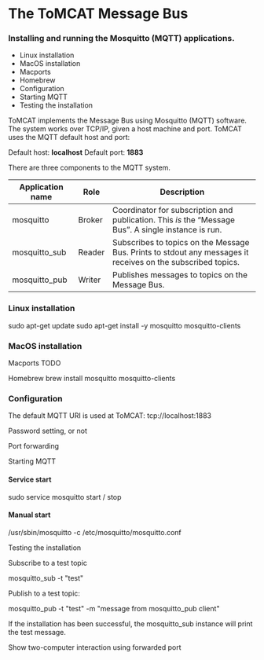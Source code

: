 
# The ToMCAT Message Bus 

### Installing and running the Mosquitto (MQTT) applications.   


* Linux installation
* MacOS installation
* Macports
* Homebrew
* Configuration
* Starting MQTT
* Testing the installation




ToMCAT implements the Message Bus using Mosquitto (MQTT) software.   The system works over TCP/IP, given a host machine and port.  ToMCAT uses the MQTT default host and port:
   

Default host:   **localhost**
Default port:   **1883**



There are three components to the MQTT system.    

Application name | Role | Description
---- | ----  |  ----
mosquitto | Broker | Coordinator for subscription and publication.  This *is* the “Message Bus”.   A single instance is run.
mosquitto_sub  |  Reader | Subscribes to topics on the Message Bus.  Prints to stdout any messages it receives on the subscribed topics.
mosquitto_pub |  Writer  | Publishes messages to topics on the Message Bus. 



### Linux installation

sudo apt-get update
sudo apt-get install -y mosquitto mosquitto-clients



### MacOS installation

Macports
TODO

Homebrew
brew install mosquitto mosquitto-clients


### Configuration

The default MQTT URI is used at ToMCAT:    tcp://localhost:1883

Password setting, or not

Port forwarding

Starting MQTT

#### Service start

sudo service mosquitto start / stop


#### Manual start

/usr/sbin/mosquitto -c /etc/mosquitto/mosquitto.conf


Testing the installation

Subscribe to a test topic

mosquitto_sub -t "test"


Publish to a test topic:

mosquitto_pub -t "test" -m "message from mosquitto_pub client"


If the installation has been successful, the mosquitto_sub instance will print the test message.



Show two-computer interaction using forwarded port



